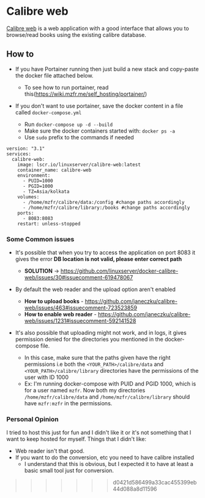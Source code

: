 # Calibre web

[Calibre web](https://hub.docker.com/r/linuxserver/calibre-web) is a web application with a good interface that allows you to browse/read books using the existing calibre database.

## How to

* If you have Portainer running then just build a new stack and copy-paste the docker file attached below.
  - To see how to run portainer, read this(https://wiki.mzfr.me/self_hosting/portainer/)

* If you don't want to use portainer, save the docker content in a file called `docker-compose.yml`
  - Run `docker-compose up -d --build`
  - Make sure the docker containers started with: `docker ps -a`
  - Use `sudo` prefix to the commands if needed


```docker
version: "3.1"
services:
  calibre-web:
    image: lscr.io/linuxserver/calibre-web:latest
    container_name: calibre-web
    environment:
      - PUID=1000
      - PGID=1000
      - TZ=Asia/kolkata
    volumes:
      - /home/mzfr/calibre/data:/config #change paths accordingly
      - /home/mzfr/calibre/library:/books #change paths accordingly
    ports:
      - 8083:8083
    restart: unless-stopped
```

### Some Common issues

* It's possible that when you try to access the application on port 8083 it gives the error **DB location is not valid, please enter correct path**
    - **SOLUTION** -> https://github.com/linuxserver/docker-calibre-web/issues/30#issuecomment-619478067

* By default the web reader and the upload option aren't enabled
    - **How to upload books** - https://github.com/janeczku/calibre-web/issues/463#issuecomment-723523859
    - **How to enable web reader** - https://github.com/janeczku/calibre-web/issues/1231#issuecomment-592141528

* It's also possible that uploading might not work, and in logs, it gives permission denied for the directories you mentioned in the docker-compose file. 
    - In this case, make sure that the paths given have the right permissions i.e both the `<YOUR_PATH>/calibre/data` and `<YOUR_PATH>/calibre/library` directories have the permissions of the user with ID 1000
    - Ex: I'm running docker-compose with PUID and PGID 1000, which is for a user named `mzfr`. Now both my directories `/home/mzfr/calibre/data` and `/home/mzfr/calibre/library` should have `mzfr:mzfr` in the permissions.

### Personal Opinion

I tried to host this just for fun and I didn't like it or it's not something that I want to keep hosted for myself. Things that I didn't like:

- Web reader isn't that good.
- If you want to do the conversion, etc you need to have calibre installed
    - I understand that this is obvious, but I expected it to have at least a basic small tool just for conversion.

>>>>>>> d0421d586499a33cac455399eb44d088a8d11596
